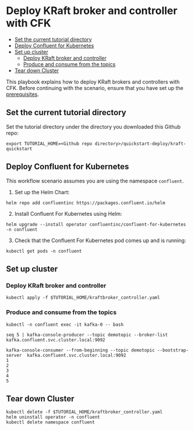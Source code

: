 # Deploy KRaft broker and controller with CFK

- [Set the current tutorial directory](#set-the-current-tutorial-directory)
- [Deploy Confluent for Kubernetes](#deploy-confluent-for-kubernetes)
- [Set up cluster](#set-up-cluster)
  * [Deploy KRaft broker and controller](#deploy-kraft-broker-and-controller)
  * [Produce and consume from the topics](#produce-and-consume-from-the-topics)
- [Tear down Cluster](#tear-down-cluster)

This playbook explains how to deploy KRaft brokers and controllers with CFK. Before continuing with the scenario, ensure that you have set up the
[prerequisites](/README.md#prerequisites).

## Set the current tutorial directory

Set the tutorial directory under the directory you downloaded this Github repo:

```   
export TUTORIAL_HOME=<Github repo directory>/quickstart-deploy/kraft-quickstart
```

## Deploy Confluent for Kubernetes

This workflow scenario assumes you are using the namespace `confluent`.

1. Set up the Helm Chart:

```
helm repo add confluentinc https://packages.confluent.io/helm
```

2. Install Confluent For Kubernetes using Helm:

```
helm upgrade --install operator confluentinc/confluent-for-kubernetes -n confluent 
```

3. Check that the Confluent For Kubernetes pod comes up and is running:

```
kubectl get pods -n confluent
```

## Set up cluster

### Deploy KRaft broker and controller

    kubectl apply -f $TUTORIAL_HOME/kraftbroker_controller.yaml

### Produce and consume from the topics
```
kubectl -n confluent exec -it kafka-0 -- bash

seq 5 | kafka-console-producer --topic demotopic --broker-list kafka.confluent.svc.cluster.local:9092

kafka-console-consumer --from-beginning --topic demotopic --bootstrap-server  kafka.confluent.svc.cluster.local:9092
1
2
3
4
5
```

## Tear down Cluster
    kubectl delete -f $TUTORIAL_HOME/kraftbroker_controller.yaml
    helm uninstall operator -n confluent
    kubectl delete namespace confluent


